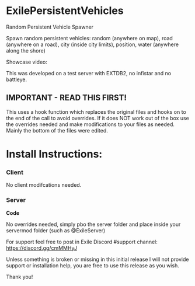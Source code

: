 # ExilePersistentVehicles
Random Persistent Vehicle Spawner

Spawn random persistent vehicles: random (anywhere on map), road (anywhere on a road), city (inside city limits), position, water (anywhere along the shore)

Showcase video: 

This was developed on a test server with EXTDB2, no infistar and no battleye.

## IMPORTANT - READ THIS FIRST!

This uses a hook function which replaces the original files and hooks on to the end of the call to avoid overrides. If it does NOT work out of the box use the overrides needed and make modifications to your files as needed. Mainly the bottom of the files were edited.

# Install Instructions:

### Client
No client modifcations needed.

### Server

**Code**

No overrides needed, simply pbo the server folder and place inside your servermod folder (such as @ExileServer)

For support feel free to post in Exile Discord #support channel: https://discord.gg/cmMMHyJ

Unless something is broken or missing in this initial release I will not provide support or installation help, you are free to use this release as you wish.

Thank you!
